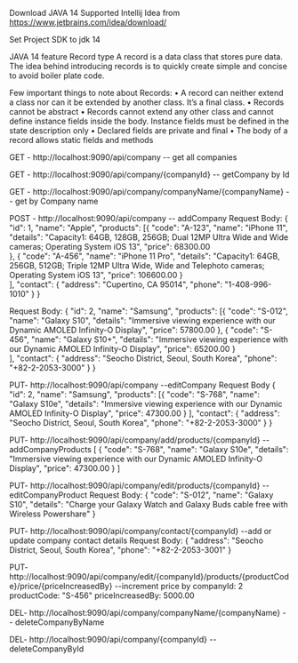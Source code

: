 Download JAVA 14 Supported Intellij Idea from https://www.jetbrains.com/idea/download/

Set Project SDK to jdk 14


JAVA 14 feature Record type
A record is a data class that stores pure data. The idea behind introducing records is to quickly create simple and concise to avoid boiler plate code.

Few important things to note about Records:
•	A record can neither extend a class nor can it be extended by another class. It’s a final class.
•	Records cannot be abstract
•	Records cannot extend any other class and cannot define instance fields inside the body. Instance fields must be defined in the state description only
•	Declared fields are private and final
•	The body of a record allows static fields and methods


GET - http://localhost:9090/api/company -- get all companies

GET - http://localhost:9090/api/company/{companyId} -- getCompany by Id

GET - http://localhost:9090/api/company/companyName/{companyName} -- get by Company name

POST - http://localhost:9090/api/company -- addCompany
Request Body:
{ "id": 1, 
  "name": "Apple",
  "products": [{
		"code": "A-123",
		"name": "iPhone 11",
		"details": "Capacity1: 64GB, 128GB, 256GB; Dual 12MP Ultra Wide and Wide cameras; Operating System iOS 13",
		"price": 68300.00		
	  },
	  {
		"code": "A-456",
		"name": "iPhone 11 Pro",
		"details": "Capacity1: 64GB, 256GB, 512GB; Triple 12MP Ultra Wide, Wide and Telephoto cameras; Operating System iOS 13",
		"price": 106600.00
	  }  
  ],
  "contact": {
	"address": "Cupertino, CA 95014",
	"phone": "1-408-996-1010"
  }
} 

Request Body:
{ "id": 2, 
  "name": "Samsung",
  "products": [{
		"code": "S-012",
		"name": "Galaxy S10",
		"details": "Immersive viewing experience with our Dynamic AMOLED Infinity-O Display",
		"price":  57800.00
	  },
	  {
		"code": "S-456",
		"name": "Galaxy S10+",
		"details": "Immersive viewing experience with our Dynamic AMOLED Infinity-O Display",
		"price": 65200.00
	  }  
  ],
  "contact": {
	"address": "Seocho District, Seoul, South Korea",
	"phone": "+82-2-2053-3000"
  }
} 

PUT- http://localhost:9090/api/company --editCompany
Request Body
{ "id": 2, 
  "name": "Samsung",
  "products": [{
		"code": "S-768",
		"name": "Galaxy S10e",
		"details": "Immersive viewing experience with our Dynamic AMOLED Infinity-O Display",
		"price": 47300.00
	  } 
  ],
  "contact": {
	"address": "Seocho District, Seoul, South Korea",
	"phone": "+82-2-2053-3000"
  }
}  

PUT- http://localhost:9090/api/company/add/products/{companyId} --addCompanyProducts
[
  {
	"code": "S-768",
	"name": "Galaxy S10e",
	"details": "Immersive viewing experience with our Dynamic AMOLED Infinity-O Display",
	"price": 47300.00
  } 
]

PUT- http://localhost:9090/api/company/edit/products/{companyId} --editCompanyProduct 
Request Body:
{
 "code": "S-012",
 "name": "Galaxy S10",
 "details": "Charge your Galaxy Watch and Galaxy Buds cable free with Wireless Powershare"
}  

PUT- http://localhost:9090/api/company/contact/{companyId} --add or update company contact details
Request Body:
{
	"address": "Seocho District, Seoul, South Korea",
	"phone": "+82-2-2053-3001"
}

PUT- http://localhost:9090/api/company/edit/{companyId}/products/{productCode}/price/{priceIncreasedBy} --increment price by
companyId: 2
productCode: "S-456"
priceIncreasedBy: 5000.00

DEL- http://localhost:9090/api/company/companyName/{companyName} -- deleteCompanyByName

DEL- http://localhost:9090/api/company/{companyId} -- deleteCompanyById
